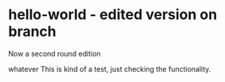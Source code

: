 
# hello-world - edited version on branch

Now a second round edition

whatever
This is kind of a test, just checking the functionality.

